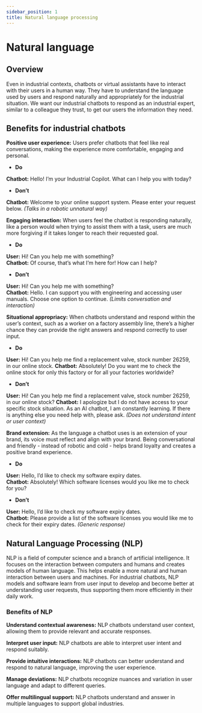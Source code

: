 ```yaml
---
sidebar_position: 1
title: Natural language processing
---
```

# Natural language

## Overview
Even in industrial contexts, chatbots or virtual assistants have to interact with their users in a human way. They have to understand the language used by users and respond naturally and appropriately for the industrial situation. We want our industrial chatbots to respond as an industrial expert, similar to a colleague they trust, to get our users the information they need. 

## Benefits for industrial chatbots

**Positive user experience:** Users prefer chatbots that feel like real conversations, making the experience more comfortable, engaging and personal.

- **Do**

**Chatbot:** Hello! I’m your Industrial Copilot. What can I help you with today?

- **Don’t**

 **Chatbot:** Welcome to your online support system. Please enter your request below. *(Talks in a robotic unnatural way)*  

**Engaging interaction:** When users feel the chatbot is responding naturally, like a person would when trying to assist them with a task, users are much more forgiving if it takes longer to reach their requested goal.

- **Do**

**User:** Hi! Can you help me with something?   
**Chatbot:** Of course, that’s what I’m here for! How can I help?

- **Don’t**

**User:** Hi! Can you help me with something?   
**Chatbot:** Hello. I can support you with engineering and accessing user manuals. Choose one option to continue. *(Limits conversation and interaction)*

**Situational appropriacy:** When chatbots understand and respond within the user’s context, such as a worker on a factory assembly line, there’s a higher chance they can provide the right answers and respond correctly to user input.

- **Do** 

**User:** Hi! Can you help me find a replacement valve, stock number 26259, in our online stock. 
**Chatbot:** Absolutely! Do you want me to check the online stock for only this factory or for all your factories worldwide? 

- **Don’t**

**User:** Hi! Can you help me find a replacement valve, stock number 26259, in our online stock?
 **Chatbot:** I apologize but I do not have access to your specific stock situation. As an AI chatbot, I am constantly learning. If there is anything else you need help with, please ask. *(Does not understand intent or user context)*

**Brand extension:** As the language a chatbot uses is an extension of your brand, its voice must reflect and align with your brand. Being conversational and friendly - instead of robotic and cold - helps brand loyalty and creates a positive brand experience.

- **Do**
 
**User:** Hello, I’d like to check my software expiry dates.  
**Chatbot:** Absolutely! Which software licenses would you like me to check for you?

- **Don’t**

**User:** Hello, I’d like to check my software expiry dates.   
**Chatbot:** Please provide a list of the software licenses you would like me to check for their expiry dates. *(Generic response)*

## Natural Language Processing (NLP)

NLP is a field of computer science and a branch of artificial intelligence. It focuses on the interaction between computers and humans and creates models of human language. This helps enable a more natural and human interaction between users and machines. For industrial chatbots, NLP models and software learn from user input to develop and become better at understanding user requests, thus supporting them more efficiently in their daily work.

### Benefits of NLP

**Understand contextual awareness:** NLP chatbots understand user context, allowing them to provide relevant and accurate responses.

**Interpret user input:** NLP chatbots are able to interpret user intent and respond suitably.    

**Provide intuitive interactions:** NLP chatbots can better understand and respond to natural language, improving the user experience.  

**Manage deviations:** NLP chatbots recognize nuances and variation in user language and adapt to different queries.

**Offer multilingual support:** NLP chatbots understand and answer in multiple languages to support global industries.
